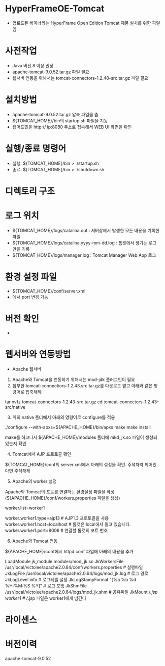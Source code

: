 # HyperFrameOE-Tomcat

- 업로드된 바이너리는 HyperFrame Open Edition Tomcat 제품 설치를 위한 파일임

# 사전작업

- Java 버전 8 이상 권장
- apache-tomcat-9.0.52.tar.gz 파일 필요
- 웹서버 연동을 위해서는 tomcat-connectors-1.2.48-src.tar.gz 파일 필요

# 설치방법

- apache-tomcat-9.0.52.tar.gz 압축 파일을 춤
- ${TOMCAT_HOME}/bin의 startup.sh 파일을 기동
- 웹어드민을 http:// ip:8080 주소로 접속해서 WEB UI 화면을 확인

# 실행/종료 명령어

- 실행: ${TOMCAT_HOME}/bin > ./startup.sh
- 종료: ${TOMCAT_HOME}/bin > ./shutdown.sh 

# 디렉토리 구조

# 로그 위치 

- ${TOMCAT_HOME}/logs/catalina.out : 서버상에서 발생한 모든 내용을 기록한 파일
- ${TOMCAT_HOME}/logs/catalina.yyyy-mm-dd.log : 톰캣에서 생기는 로그만을 기록
- ${TOMCAT_HOME}/logs/manager.log : Tomcat Manager Web App 로그

# 환경 설정 파일

- ${TOMCAT_HOME}/conf/server.xml
- <Connector port="8080" protocol="HTTP/1.1" connectionTimeout="20000" redirectPort="8443" /> 에서 port 변경 가능

# 버전 확인
- 

# 웹서버와 연동방법

- Apache 웹서버

1. Apache와 Tomcat을 연동하기 위해서는 mod-jdk 플러그인이 필요
2. 첨부한 tomcat-connectiors-1.2.43.src.tar.gz를 다운로드 받고 아래와 같은 명령어로 압축해제

tar xvfz tomcat-connectors-1.2.43-src.tar.gz
cd tomcat-connectors-1.2.43-src/native

3. 위의 native 폴더에서 아래의 명령어로 configure를 적용

./configure --with-apxs=${APACHE_HOME}/bin/apxs
make
make install

make를 하고나서 ${APACHE_HOME}/modules 폴더에 mkd_jk.so 파일이 생성되었는지 확인

4. Tomcat에서 AJP 프로토콜 확인

${TOMCAT_HOME}/conf의 server.xml에서 아래의 설정을 확인. 주석처리 되어있다면 주석해제

<Connector protocol="AJP/1.3"
               address="::1"
               port="8009"
               redirectPort="8443" />

5. Apache의 worker 설정

Apache와 Tomcat의 포트를 연결하는 환경설정 파일을 작성 (${APACHE_HOME}/conf/workers.properties 파일을 생성)


worker.list=worker1

worker.worker1.type=ajp13		  # AJP1.3 프로토콜을 사용
worker.worker1.host=localhost	# 톰캣은 local에서 돌고 있습니다.
worker.worker1.port=8009	  	# 연결할 톰캣의 포트 번호

6. Apache와 Tomcat 연동

${APACHE_HOME}/conf에서 httpd.conf 파일에 아래의 내용을 추가

LoadModule jk_module            modules/mod_jk.so
<IfModule mod_jk.c>
        JkWorkersFile /usr/local/victolee/apache2.0.64/conf/workers.properties	# 실행파일
        JkLogFile /usr/local/victolee/apache2.0.64/logs/mod_jk.log			# 로그 경로
        JkLogLevel info							# 로그레벨 설정
        JkLogStampFormat "[%a %b %d %H:%M:%S %Y]"			# 로그 포맷
        JkShmFile /usr/local/victolee/apache2.0.64/logs/mod_jk.shm		# 공유파일
        JkMount /*.jsp worker1						# /*.jsp 파일은 worker1에게 넘긴다         
</IfModule>




# 라이센스

# 버전이력

apache-tomcat-9.0.52
